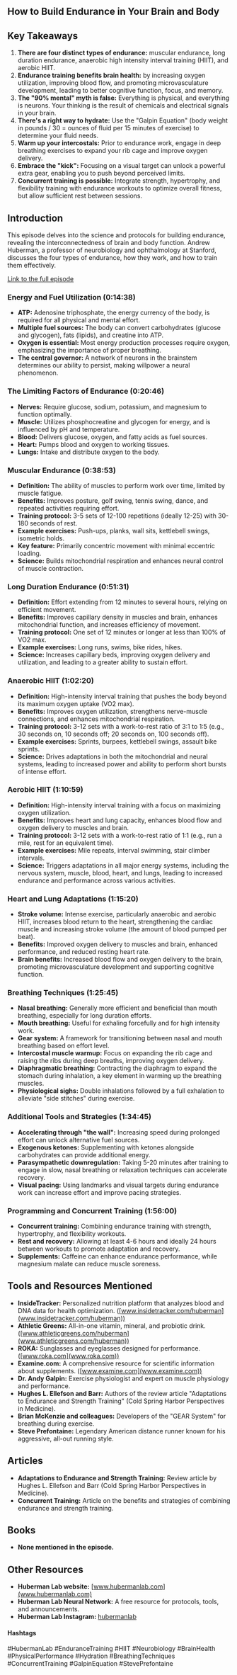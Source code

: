 ## How to Build Endurance in Your Brain and Body

## Key Takeaways
1. **There are four distinct types of endurance:** muscular endurance, long duration endurance, anaerobic high intensity interval training (HIIT), and aerobic HIIT.
2. **Endurance training benefits brain health:** by increasing oxygen utilization, improving blood flow, and promoting microvasculature development, leading to better cognitive function, focus, and memory.
3. **The "90% mental" myth is false:**  Everything is physical, and everything is neurons. Your thinking is the result of chemicals and electrical signals in your brain.
4. **There's a right way to hydrate:** Use the "Galpin Equation" (body weight in pounds / 30 = ounces of fluid per 15 minutes of exercise) to determine your fluid needs.
5. **Warm up your intercostals:** Prior to endurance work, engage in deep breathing exercises to expand your rib cage and improve oxygen delivery.
6. **Embrace the "kick":** Focusing on a visual target can unlock a powerful extra gear, enabling you to push beyond perceived limits.
7. **Concurrent training is possible:** Integrate strength, hypertrophy, and flexibility training with endurance workouts to optimize overall fitness, but allow sufficient rest between sessions.


## Introduction

This episode delves into the science and protocols for building endurance, revealing the interconnectedness of brain and body function.  Andrew Huberman, a professor of neurobiology and ophthalmology at Stanford, discusses the four types of endurance, how they work, and how to train them effectively. 

[Link to the full episode](https://www.youtube.com/watch?v=VQLU7gpk_X8)

### Energy and Fuel Utilization (0:14:38)

- **ATP:** Adenosine triphosphate, the energy currency of the body, is required for all physical and mental effort.
- **Multiple fuel sources:** The body can convert carbohydrates (glucose and glycogen), fats (lipids), and creatine into ATP.
- **Oxygen is essential:** Most energy production processes require oxygen, emphasizing the importance of proper breathing.
- **The central governor:** A network of neurons in the brainstem determines our ability to persist, making willpower a neural phenomenon.

###  The Limiting Factors of Endurance (0:20:46)

- **Nerves:** Require glucose, sodium, potassium, and magnesium to function optimally.
- **Muscle:** Utilizes phosphocreatine and glycogen for energy, and is influenced by pH and temperature.
- **Blood:** Delivers glucose, oxygen, and fatty acids as fuel sources.
- **Heart:** Pumps blood and oxygen to working tissues.
- **Lungs:** Intake and distribute oxygen to the body.

### Muscular Endurance (0:38:53)

- **Definition:** The ability of muscles to perform work over time, limited by muscle fatigue.
- **Benefits:** Improves posture, golf swing, tennis swing, dance, and repeated activities requiring effort.
- **Training protocol:** 3-5 sets of 12-100 repetitions (ideally 12-25) with 30-180 seconds of rest.
- **Example exercises:** Push-ups, planks, wall sits, kettlebell swings, isometric holds.
- **Key feature:** Primarily concentric movement with minimal eccentric loading.
- **Science:** Builds mitochondrial respiration and enhances neural control of muscle contraction. 

### Long Duration Endurance (0:51:31)

- **Definition:**  Effort extending from 12 minutes to several hours, relying on efficient movement.
- **Benefits:** Improves capillary density in muscles and brain, enhances mitochondrial function, and increases efficiency of movement.
- **Training protocol:** One set of 12 minutes or longer at less than 100% of VO2 max.
- **Example exercises:** Long runs, swims, bike rides, hikes.
- **Science:**  Increases capillary beds, improving oxygen delivery and utilization, and leading to a greater ability to sustain effort. 

### Anaerobic HIIT (1:02:20)

- **Definition:** High-intensity interval training that pushes the body beyond its maximum oxygen uptake (VO2 max).
- **Benefits:** Improves oxygen utilization, strengthens nerve-muscle connections, and enhances mitochondrial respiration.
- **Training protocol:** 3-12 sets with a work-to-rest ratio of 3:1 to 1:5 (e.g., 30 seconds on, 10 seconds off; 20 seconds on, 100 seconds off).
- **Example exercises:** Sprints, burpees, kettlebell swings, assault bike sprints.
- **Science:**  Drives adaptations in both the mitochondrial and neural systems, leading to increased power and ability to perform short bursts of intense effort.

### Aerobic HIIT (1:10:59)

- **Definition:** High-intensity interval training with a focus on maximizing oxygen utilization.
- **Benefits:** Improves heart and lung capacity, enhances blood flow and oxygen delivery to muscles and brain.
- **Training protocol:** 3-12 sets with a work-to-rest ratio of 1:1 (e.g., run a mile, rest for an equivalent time).
- **Example exercises:** Mile repeats, interval swimming, stair climber intervals.
- **Science:** Triggers adaptations in all major energy systems, including the nervous system, muscle, blood, heart, and lungs, leading to increased endurance and performance across various activities.

### Heart and Lung Adaptations (1:15:20)

- **Stroke volume:** Intense exercise, particularly anaerobic and aerobic HIIT, increases blood return to the heart, strengthening the cardiac muscle and increasing stroke volume (the amount of blood pumped per beat).
- **Benefits:** Improved oxygen delivery to muscles and brain, enhanced performance, and reduced resting heart rate.
- **Brain benefits:** Increased blood flow and oxygen delivery to the brain, promoting microvasculature development and supporting cognitive function.

### Breathing Techniques (1:25:45)

- **Nasal breathing:** Generally more efficient and beneficial than mouth breathing, especially for long duration efforts.
- **Mouth breathing:** Useful for exhaling forcefully and for high intensity work.
- **Gear system:**  A framework for transitioning between nasal and mouth breathing based on effort level.
- **Intercostal muscle warmup:**  Focus on expanding the rib cage and raising the ribs during deep breaths, improving oxygen delivery.
- **Diaphragmatic breathing:**  Contracting the diaphragm to expand the stomach during inhalation, a key element in warming up the breathing muscles.
- **Physiological sighs:** Double inhalations followed by a full exhalation to alleviate "side stitches" during exercise.

###  Additional Tools and Strategies (1:34:45)

- **Accelerating through "the wall":**  Increasing speed during prolonged effort can unlock alternative fuel sources.
- **Exogenous ketones:**  Supplementing with ketones alongside carbohydrates can provide additional energy.
- **Parasympathetic downregulation:**  Taking 5-20 minutes after training to engage in slow, nasal breathing or relaxation techniques can accelerate recovery.
- **Visual pacing:**  Using landmarks and visual targets during endurance work can increase effort and improve pacing strategies.

### Programming and Concurrent Training (1:56:00)

- **Concurrent training:**  Combining endurance training with strength, hypertrophy, and flexibility workouts.
- **Rest and recovery:**  Allowing at least 4-6 hours and ideally 24 hours between workouts to promote adaptation and recovery.
- **Supplements:**  Caffeine can enhance endurance performance, while magnesium malate can reduce muscle soreness.

## Tools and Resources Mentioned

- **InsideTracker:** Personalized nutrition platform that analyzes blood and DNA data for health optimization. ([www.insidetracker.com/huberman](www.insidetracker.com/huberman))
- **Athletic Greens:** All-in-one vitamin, mineral, and probiotic drink. ([www.athleticgreens.com/huberman](www.athleticgreens.com/huberman))
- **ROKA:** Sunglasses and eyeglasses designed for performance. ([www.roka.com](www.roka.com))
- **Examine.com:**  A comprehensive resource for scientific information about supplements. ([www.examine.com](www.examine.com))
- **Dr. Andy Galpin:**  Exercise physiologist and expert on muscle physiology and performance.
- **Hughes L. Ellefson and Barr:** Authors of the review article "Adaptations to Endurance and Strength Training" (Cold Spring Harbor Perspectives in Medicine).
- **Brian McKenzie and colleagues:** Developers of the "GEAR System" for breathing during exercise.
- **Steve Prefontaine:**  Legendary American distance runner known for his aggressive, all-out running style.

## Articles

- **Adaptations to Endurance and Strength Training:**  Review article by Hughes L. Ellefson and Barr (Cold Spring Harbor Perspectives in Medicine).
- **Concurrent Training:**  Article on the benefits and strategies of combining endurance and strength training.

## Books

-  **None mentioned in the episode.**

## Other Resources

- **Huberman Lab website:**  [www.hubermanlab.com](www.hubermanlab.com) 
- **Huberman Lab Neural Network:** A free resource for protocols, tools, and announcements.
- **Huberman Lab Instagram:**  [hubermanlab](hubermanlab)

#### Hashtags
#HubermanLab #EnduranceTraining #HIIT #Neurobiology #BrainHealth #PhysicalPerformance #Hydration #BreathingTechniques #ConcurrentTraining #GalpinEquation #StevePrefontaine 
